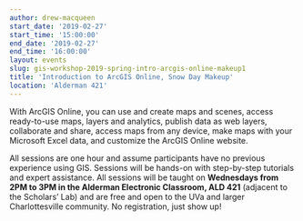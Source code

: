 ```yaml
---
author: drew-macqueen
start_date: '2019-02-27'
start_time: '15:00:00'
end_date: '2019-02-27'
end_time: '16:00:00'
layout: events
slug: gis-workshop-2019-spring-intro-arcgis-online-makeup1
title: 'Introduction to ArcGIS Online, Snow Day Makeup'
location: 'Alderman 421'
---
```


With ArcGIS Online, you can use and create maps and scenes, access ready-to-use maps, layers and analytics, publish data as web layers, collaborate and share, access maps from any device, make maps with your Microsoft Excel data, and customize the ArcGIS Online website. 

All sessions are one hour and assume participants have no previous experience using GIS. Sessions will be hands-on with step-by-step tutorials and expert assistance. All sessions will be taught on **Wednesdays from 2PM to 3PM in the Alderman Electronic Classroom, ALD 421** (adjacent to the Scholars’ Lab) and are free and open to the UVa and larger Charlottesville community. No registration, just show up!
